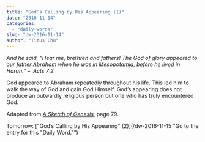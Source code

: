 ```yaml
---
title: "God’s Calling by His Appearing (1)"
date: "2016-11-14"
categories: 
  - "daily-words"
slug: "dw-2016-11-14"
author: "Titus Chu"
---
```


_And he said, “Hear me, brethren and fathers! The God of glory appeared to our father Abraham when he was in Mesopotamia, before he lived in Haran.”_ _–  Acts 7:2_

God appeared to Abraham repeatedly throughout his life. This led him to walk the way of God and gain God Himself. God’s appearing does not produce an outwardly religious person but one who has truly encountered God.

Adapted from _[A Sketch of Genesis](/book-gen-sketch/ "Go to the listing for this book.")_, page 79.

Tomorrow: ["God’s Calling by His Appearing" (2)](/dw-2016-11-15 "Go to the entry for this "Daily Word."")
